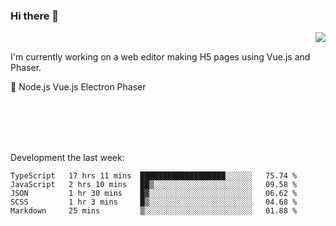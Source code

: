 ### Hi there 👋

<img align="right" src="https://github-readme-stats.vercel.app/api?username=jasonpanggo"/>

<br>
<p align="left">
I'm currently working on a web editor making H5 pages using Vue.js and Phaser.
</p>
<p align="left">
📖 Node.js Vue.js Electron Phaser
</p>
<br>
<br>
<br>
<br>

Development the last week:
<!--START_SECTION:waka-->
```text
TypeScript   17 hrs 11 mins  ███████████████████░░░░░░   75.74 % 
JavaScript   2 hrs 10 mins   ██▒░░░░░░░░░░░░░░░░░░░░░░   09.58 % 
JSON         1 hr 30 mins    █▓░░░░░░░░░░░░░░░░░░░░░░░   06.62 % 
SCSS         1 hr 3 mins     █▒░░░░░░░░░░░░░░░░░░░░░░░   04.68 % 
Markdown     25 mins         ▒░░░░░░░░░░░░░░░░░░░░░░░░   01.88 % 
```
<!--END_SECTION:waka-->

<!--
**JASONPANGGO/jasonpanggo** is a ✨ _special_ ✨ repository because its `README.md` (this file) appears on your GitHub profile.

Here are some ideas to get you started:

- 🔭 I’m currently working on ...
- 🌱 I’m currently learning ...
- 👯 I’m looking to collaborate on ...
- 🤔 I’m looking for help with ...
- 💬 Ask me about ...
- 📫 How to reach me: ...
- 😄 Pronouns: ...
- ⚡ Fun fact: ...
-->
